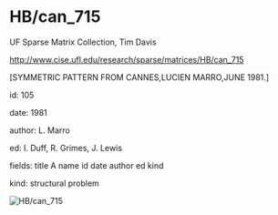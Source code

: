 # HB/can_715

 UF Sparse Matrix Collection, Tim Davis

 http://www.cise.ufl.edu/research/sparse/matrices/HB/can_715

 [SYMMETRIC PATTERN FROM CANNES,LUCIEN MARRO,JUNE 1981.]

 id: 105

 date: 1981

 author: L. Marro

 ed: I. Duff, R. Grimes, J. Lewis

 fields: title A name id date author ed kind

 kind: structural problem

![HB/can_715](http://yifanhu.net/GALLERY/GRAPHS/GIF_SMALL/HB@can_715.gif)
